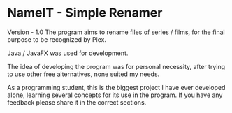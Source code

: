 # NameIT - Simple Renamer
Version - 1.0
The program aims to rename files of series / films, for the final purpose to be recognized by Plex.

Java / JavaFX was used for development.

The idea of developing the program was for personal necessity, after trying to use other free alternatives, none suited my needs.

As a programming student, this is the biggest project I have ever developed alone, learning several concepts for its use in the program. If you have any feedback please share it in the correct sections.
